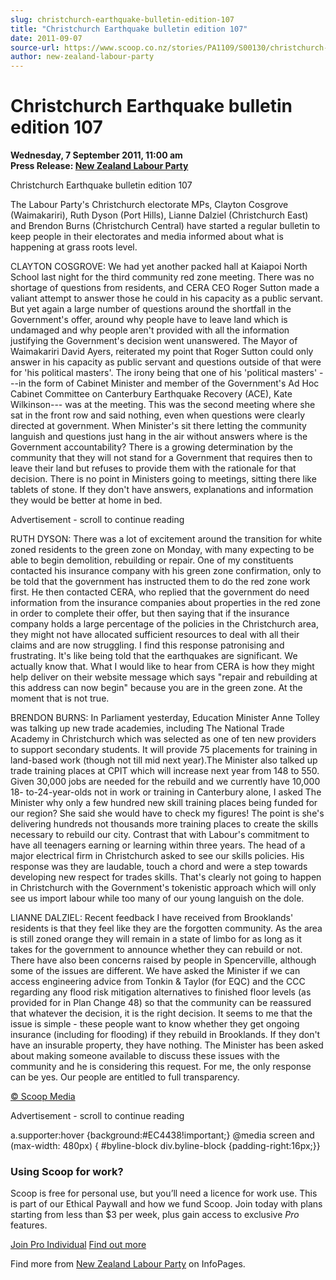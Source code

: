 ```yaml
---
slug: christchurch-earthquake-bulletin-edition-107
title: "Christchurch Earthquake bulletin edition 107"
date: 2011-09-07
source-url: https://www.scoop.co.nz/stories/PA1109/S00130/christchurch-earthquake-bulletin-edition-107.htm
author: new-zealand-labour-party
---
```

Christchurch Earthquake bulletin edition 107
============================================

**Wednesday, 7 September 2011, 11:00 am**  
**Press Release: [New Zealand Labour Party](https://info.scoop.co.nz/New_Zealand_Labour_Party)**

Christchurch Earthquake bulletin edition 107

  
The Labour Party's Christchurch electorate MPs, Clayton Cosgrove (Waimakariri), Ruth Dyson (Port Hills), Lianne Dalziel (Christchurch East) and Brendon Burns (Christchurch Central) have started a regular bulletin to keep people in their electorates and media informed about what is happening at grass roots level.

CLAYTON COSGROVE: We had yet another packed hall at Kaiapoi North School last night for the third community red zone meeting. There was no shortage of questions from residents, and CERA CEO Roger Sutton made a valiant attempt to answer those he could in his capacity as a public servant. But yet again a large number of questions around the shortfall in the Government's offer, around why people have to leave land which is undamaged and why people aren't provided with all the information justifying the Government's decision went unanswered. The Mayor of Waimakariri David Ayers, reiterated my point that Roger Sutton could only answer in his capacity as public servant and questions outside of that were for 'his political masters'. The irony being that one of his 'political masters' ---in the form of Cabinet Minister and member of the Government's Ad Hoc Cabinet Committee on Canterbury Earthquake Recovery (ACE), Kate Wilkinson--- was at the meeting. This was the second meeting where she sat in the front row and said nothing, even when questions were clearly directed at government. When Minister's sit there letting the community languish and questions just hang in the air without answers where is the Government accountability? There is a growing determination by the community that they will not stand for a Government that requires then to leave their land but refuses to provide them with the rationale for that decision. There is no point in Ministers going to meetings, sitting there like tablets of stone. If they don't have answers, explanations and information they would be better at home in bed.

Advertisement - scroll to continue reading





RUTH DYSON: There was a lot of excitement around the transition for white zoned residents to the green zone on Monday, with many expecting to be able to begin demolition, rebuilding or repair. One of my constituents contacted his insurance company with his green zone confirmation, only to be told that the government has instructed them to do the red zone work first. He then contacted CERA, who replied that the government do need information from the insurance companies about properties in the red zone in order to complete their offer, but then saying that if the insurance company holds a large percentage of the policies in the Christchurch area, they might not have allocated sufficient resources to deal with all their claims and are now struggling. I find this response patronising and frustrating. It's like being told that the earthquakes are significant. We actually know that. What I would like to hear from CERA is how they might help deliver on their website message which says "repair and rebuilding at this address can now begin" because you are in the green zone. At the moment that is not true.

  
BRENDON BURNS: In Parliament yesterday, Education Minister Anne Tolley was talking up new trade academies, including The National Trade Academy in Christchurch which was selected as one of ten new providers to support secondary students. It will provide 75 placements for training in land-based work (though not till mid next year).The Minister also talked up trade training places at CPIT which will increase next year from 148 to 550. Given 30,000 jobs are needed for the rebuild and we currently have 10,000 18- to-24-year-olds not in work or training in Canterbury alone, I asked The Minister why only a few hundred new skill training places being funded for our region? She said she would have to check my figures! The point is she's delivering hundreds not thousands more training places to create the skills necessary to rebuild our city. Contrast that with Labour's commitment to have all teenagers earning or learning within three years. The head of a major electrical firm in Christchurch asked to see our skills policies. His response was they are laudable, touch a chord and were a step towards developing new respect for trades skills. That's clearly not going to happen in Christchurch with the Government's tokenistic approach which will only see us import labour while too many of our young languish on the dole.

LIANNE DALZIEL: Recent feedback I have received from Brooklands' residents is that they feel like they are the forgotten community. As the area is still zoned orange they will remain in a state of limbo for as long as it takes for the government to announce whether they can rebuild or not. There have also been concerns raised by people in Spencerville, although some of the issues are different. We have asked the Minister if we can access engineering advice from Tonkin & Taylor (for EQC) and the CCC regarding any flood risk mitigation alternatives to finished floor levels (as provided for in Plan Change 48) so that the community can be reassured that whatever the decision, it is the right decision. It seems to me that the issue is simple - these people want to know whether they get ongoing insurance (including for flooding) if they rebuild in Brooklands. If they don't have an insurable property, they have nothing. The Minister has been asked about making someone available to discuss these issues with the community and he is considering this request. For me, the only response can be yes. Our people are entitled to full transparency.  

[© Scoop Media](http://www.scoop.co.nz/about/terms.html)  

Advertisement - scroll to continue reading



a.supporter:hover {background:#EC4438!important;} @media screen and (max-width: 480px) { #byline-block div.byline-block {padding-right:16px;}}

### Using Scoop for work?

Scoop is free for personal use, but you’ll need a licence for work use. This is part of our Ethical Paywall and how we fund Scoop. Join today with plans starting from less than $3 per week, plus gain access to exclusive _Pro_ features.  
  
[Join Pro Individual](https://pro.scoop.co.nz/Individual/?from=ProIn24) [Find out more](https://pro.scoop.co.nz/using-scoop-for-work/?from=ProIn24)

Find more from [New Zealand Labour Party](https://info.scoop.co.nz/New_Zealand_Labour_Party) on InfoPages.